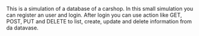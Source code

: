 This is a simulation of a database of a carshop.
In this small simulation you can register an user and login.
After login you can use action like GET, POST, PUT and DELETE to list, create, update and delete information from da datavase.
